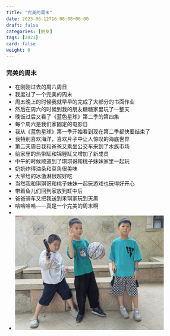 ```yaml
---
title: "完美的周末"
date: 2023-06-12T16:08:08+08:00
draft: false
categories: [朋友]
tags: [2023]
card: false
weight: 0
---
```


### 完美的周末
- 在刚刚过去的周六周日
- 我度过了一个完美的周末
- 周五晚上的时候我就早早的完成了大部分的书面作业
- 然后在周六的时候到我的朋友糖糖家里玩了一整天
- 晚饭过后又看了《蓝色星球》第二季的第四集
- 每个周六是我们家固定的电影日
- 我从《蓝色星球》第一季开始看到现在第二季都快要结束了
- 我特别喜欢海洋，喜欢片子中让人惊叹的海底世界
- 第二天周日我和爸爸又乘坐公交车来到了水族市场
- 给家里的热带缸和锦鲤缸又增加了新成员
- 中午的时候顺道到了琪琪哥和桃子妹妹家里一起玩
- 奶奶炸得油条和菜角很美味
- 大爷给的冰激淋很超好吃
- 当然我和琪琪哥和桃子妹妹一起玩游戏也玩得好开心
- 带着鱼儿们回到家放到缸中后
- 爸爸骑车又把我送到禾琪家玩到天黑
- 哈哈哈哈——真是一个完美的周末啊
- 
- <img alt="图 1" src="imgs/80894f1d97d66ba195dc46918a1d305167ca67967f7f222f56b0b9a66bea1a35.png" width="400" />  
